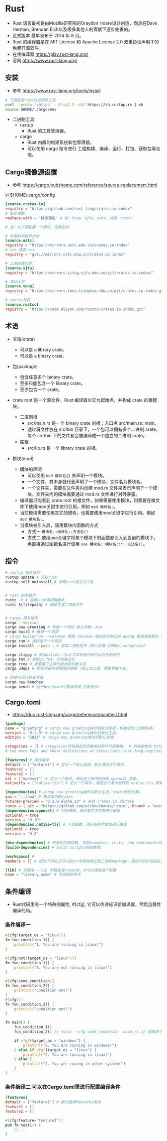 # Rust
- Rust 语言最初是由Mozilla研究院的Graydon Hoare设计创造，然后在Dave Herman, Brendan Eich以及很多其他人的贡献下逐步完善的。
- 正式版本 最早发布于 2014 年 9 月。
- Rust 的编译器是在 MIT License 和 Apache License 2.0 双重协议声明下的免费开源软件。
- 在线编译器 https://play.rust-lang.org/
- 官网  https://www.rust-lang.org/


## 安装
- 参考 https://www.rust-lang.org/tools/install

```bash
# 下载安装rust以及相关工具
curl --proto '=https' --tlsv1.2 -sSf https://sh.rustup.rs | sh
source $HOME/.cargo/env
```

- 二进制工具
    - rustup
        - Rust 的工具管理器。
    - cargo
        - Rust 内置的构建系统和包管理器。
        - 可以使用 cargo 指令进行 工程构建、编译、运行、打包、获取包等功能。

## Cargo镜像源设置
- 参考 https://cargo.budshome.com/reference/source-replacement.html

vi $HOME/.cargo/config
```conf
[source.crates-io]
registry = "https://github.com/rust-lang/crates.io-index"
# 指定镜像
replace-with = '镜像源名' # 如：tuna、sjtu、ustc，或者 rustcc

# 注：以下源配置一个即可，无需全部

# 中国科学技术大学
[source.ustc]
registry = "https://mirrors.ustc.edu.cn/crates.io-index"
# >>> 或者 <<<
registry = "git://mirrors.ustc.edu.cn/crates.io-index"

# 上海交通大学
[source.sjtu]
registry = "https://mirrors.sjtug.sjtu.edu.cn/git/crates.io-index/"

# 清华大学
[source.tuna]
registry = "https://mirrors.tuna.tsinghua.edu.cn/git/crates.io-index.git"

# rustcc社区
[source.rustcc]
registry = "https://code.aliyun.com/rustcc/crates.io-index.git"

```
## 术语
- 宝箱(crate)
    - 可以是 a library crate。
    - 可以是 a binary crate。

- 包(package)
    - 包含任意多个 binary crate。
    - 至多只能包含一个 library crate。
    - 至少包含一个 crate。

- crate root 是一个源文件，Rust 编译器以它为起始点，并构成 crate 的根模块。
    - 二进制根 
        - src/main.rs 是一个 binary crate 的根；入口点 src/main.rs::main。
        - 通过将文件放在 src/bin 目录下，一个包可以拥有多个二进制 crate，每个 src/bin 下的文件都会被编译成一个独立的二进制 crate。
    - 库根 
        - src/lib.rs 是一个 library crate 的根。

- 模块(mod)
    - 模块的声明
        - 可以使用 ``` mod 模块名{} ``` 来声明一个模块。
        - 一个文件，其本身就代表声明了一个模块，文件名为模块名。
        - 一个文件夹，需要在文件夹内创建 mod.rs 文件来表示声明了一个模块。文件夹内的模块需要通过 mod.rs 文件进行对外暴露。
    - 编译器只能看到 crate root 的根文件，如果需要使用模块，则需要在根文件下使用mod关键字进行引用，例如 ``` mod 模块名; ```。
    - 当前模块需要使用其它的模块，也需要使用mod关键字进行引用，例如``` mod 模块名; ```。
    - 当模块被引入后，调用模块内函数的方式 
        - 方式一 ``` 模块名::模块名::方法名() ``` 
        - 方式二 使用use关键字将某个模块下的函数都引入到当前的模块下，再直接通过函数名进行调用 ``` use 模块名::模块名::*; 方法名() ```。

## 指令

```bash
# rustup 相关操作
rustup update # 升级rust
rustup self uninstall # 卸载rust相关的工具


# rust 相关操作
rustc -V # 查看rust编译器版本
rustc ${filepath} # 编译生成二进制文件


# cargo 相关操作
cargo --version
cargo new greeting # 构建一个项目 默认参数--bin
cargo build # 编译一个项目
# cargo build/run --release 使用 release 编译会比默认的 debug 编译性能提升 10 倍以上，但是 release 缺点是编译速度较慢，而且不会显示 panic backtrace 的具体行号 
cargo run # 编译运行一个项目
cargo install --path . # 安装二进制文件（默认位置 $HOME/.cargo/bin）

cargo clippy # 类似eslint，lint工具检查代码可以优化的地方
cargo fmt # 类似go fmt，代码格式化
cargo tree # 查看第三方库的版本和依赖关系
cargo udeps # 检查项目中未使用的依赖 (第三方工具，需要单独下载)

# 创建与运行基准测试
cargo new benches
cargo bench # 运行benchmark(基准测试,性能测试)

```

## Cargo.toml
- https://doc.rust-lang.org/cargo/reference/manifest.html

```conf
[package]
name = "greeting" # cargo new greeting操作后默认生成；构建后的二进制名称。
version = "0.1.0" # cargo new greeting操作后默认生成。
edition = "2021" # cargo new greeting操作后默认生成。

categories = [] # categories字段是此包所属类别的字符串数组。 # 所有的类别 https://crates.io/category_slugs
# See more keys and their definitions at https://doc.rust-lang.org/cargo/reference/manifest.html

[features] # 条件编译
default = ["feature1"] # 定义一个默认选项，默认满足这个条件。
feature1 = []
feature2 = []
ssl = ["openssl"] # 定义一个条件，满足这个条件则获取 openssl 依赖。
nativetls = ["native-tls"] # 定义一个条件，满足这个条件则获取 native-tls 依赖。

[dependencies] # cargo new greeting操作后默认生成；crate的库依赖。
aaa = "../aaa" # 来自本地的crate
futures-preview = "0.3.0-alpha.13" # 来自 crates.io 的crate
romio = { git = "https://github.com/withoutboats/romio", branch = "master" } # 来自github的crate
[dependencies.openssl] # 可选依赖，满足条件才拉取进行编译
optional = true
version = "0.10"
[dependencies.native-tls] # 可选依赖，满足条件才拉取进行编译
optional = true
version = "0.2"

[dev-dependencies] # 开发时的库依赖, 例如examples, tests, and benchmarks的库依赖。
[build-dependencies] # build scripts的库依赖。

[workspace] # 
members = [] # 相当于你自己可以在src中添加其它的二进制package，然后可以引用这些二进制package里的东西。

[lib] # 当使用 --lib 参数生成crate时，才可以使用这个配置
name = "library_name" # 生成库的名字
```


## 条件编译
- Rust代码里有一个特殊的属性, #[cfg], 它可以传递标识给编译器，然后选择性编译代码。

### 条件编译一
```rust
#[cfg(target_os = "linux")]
fn fun_condition_1() {
    println!("1. You are running in linux!")
}

#[cfg(not(target_os = "linux"))]
fn fun_condition_1() {
    println!("1. You are not running in linux!")
}

#[cfg(some_condition)]
fn fun_condition_2() {
    println!("condition met!")
}
#[cfg()]
fn fun_condition_2() {
    println!("condition met!")
}

fn main() {
    fun_condition_1()
    fun_condition_2() // rustc --cfg some_condition  main.rs // 如果这个函数不满足条件但又被调用则编译时会报错

    if cfg!(target_os = "windows") {
        println!("2. You are running in windows!")
    } else if cfg!(target_os = "linux") {
        println!("2. You are running in linux!")
    } else {
        println!("2. You are runing in other system!")
    }
}
```

### 条件编译二 可以在Cargo.toml里进行配置编译条件
```conf
[features]
default = ["feature1"] # 默认使用feature1条件
feature1 = []
feature2 = []
```
```rust
#[cfg(feature="feature1")]
pub fn test1() {
    // ...
}
```
